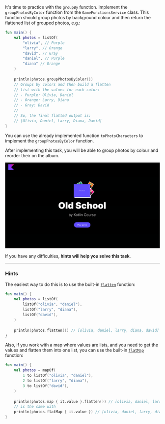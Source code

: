 It's time to practice with the `groupBy` function. 
Implement the `groupPhotosByColor` function from the `GameFunctionsService` class.
This function should group photos by background colour and then return 
the flattened list of grouped photos, e.g.:
```kotlin
fun main() {
    val photos = listOf(
        "olivia", // Purple
        "larry", // Orange
        "david", // Gray
        "daniel", // Purple
        "diana" // Orange
    )

    println(photos.groupPhotosByColor())
    // Groups by colors and then build a flatten 
    // list with the values for each color: 
    // - Purple: Olivia, Daniel
    // - Orange: Larry, Diana
    // - Gray: David
    //
    // So, the final flatted output is:
    // [Olivia, Daniel, Larry, Diana, David]
}
```

You can use the already implemented function `toPhotoCharacters` to implement the `groupPhotosByColor` function.

After implementing this task, you will be able to group photos by colour and reorder their on the album.

<div class="hint" title="Push me to view the expected state of the application after completing this task">

![Current state](../../utils/src/main/resources/images/old/school/states/state_3.gif)

</div>

If you have any difficulties, **hints will help you solve this task**.

----

### Hints

<div class="hint" title="Push me to learn how to flatten a list of lists">

The easiest way to do this is to use the built-in [`flatten`](https://kotlinlang.org/api/latest/jvm/stdlib/kotlin.collections/flatten.html) function:
```kotlin
fun main() {
    val photos = listOf(
        listOf("olivia", "daniel"),
        listOf("larry", "diana"),
        listOf("david"),
    )

    println(photos.flatten()) // [olivia, daniel, larry, diana, david]
}
```

Also, if you work with a map where values are lists, and you need to get the values and flatten them into one list,
you can use the built-in [`flatMap`](https://kotlinlang.org/api/latest/jvm/stdlib/kotlin.collections/flat-map.html) function:
```kotlin
fun main() {
    val photos = mapOf(
        1 to listOf("olivia", "daniel"),
        2 to listOf("larry", "diana"),
        3 to listOf("david"),
    )

    println(photos.map { it.value }.flatten()) // [olivia, daniel, larry, diana, david]
    // is the same with 
    println(photos.flatMap { it.value }) // [olivia, daniel, larry, diana, david]
}
```
</div>